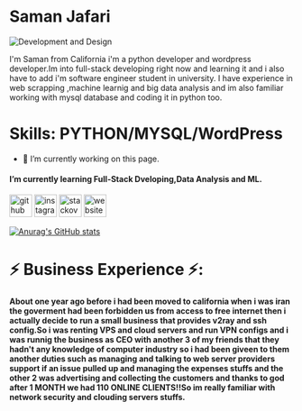 # Saman Jafari
![Development and Design](https://arturssmirnovs.github.io/github-profile-readme-generator/images/banner.png)

I'm Saman from California i'm a python developer and  wordpress developer.Im into full-stack developing right now and learning it and i also have to add i'm software engineer student in university.
I have experience in web scrapping ,machine learnig and big data analysis and im also familiar working with mysql database and coding it in python too.

# Skills: PYTHON/MYSQL/WordPress




- 🔭 I’m currently working on this page. 
#### I’m currently learning Full-Stack Dveloping,Data Analysis and ML. 


[<img src='https://cdn.jsdelivr.net/npm/simple-icons@3.0.1/icons/github.svg' alt='github' height='40'>](https://github.com/samaanjafari)  [<img src='https://cdn.jsdelivr.net/npm/simple-icons@3.0.1/icons/instagram.svg' alt='instagram' height='40'>](https://www.instagram.com/saamanjafarii/)  [<img src='https://cdn.jsdelivr.net/npm/simple-icons@3.0.1/icons/stackoverflow.svg' alt='stackoverflow' height='40'>](https://stackoverflow.com/users/Saman_Jafari)  [<img src='https://cdn.jsdelivr.net/npm/simple-icons@3.0.1/icons/icloud.svg' alt='website' height='40'>](https://ucl.footballfunclub.pro/)  


[![Anurag's GitHub stats](https://github-readme-stats.vercel.app/api?username=samaanjafari)](https://github.com/anuraghazra/github-readme-stats)

# ⚡ Business Experience ⚡:  
#### About one year ago before i had been moved to california when i was iran the goverment had been forbidden us from access to free internet then i actually decide to run a small business that provides v2ray and ssh config.So i was renting VPS and cloud servers and run VPN configs and i was runnig the business as CEO with another 3 of my friends that they hadn't any knowledge of computer industry so i had been giveen to them another duties such as managing and talking to web server providers support if an issue pulled up and managing the expenses stuffs and the other 2  was advertising and collecting the customers and thanks to god after 1 MONTH we had 110 ONLINE CLIENTS!!So im really familiar with network security and clouding servers stuffs.

